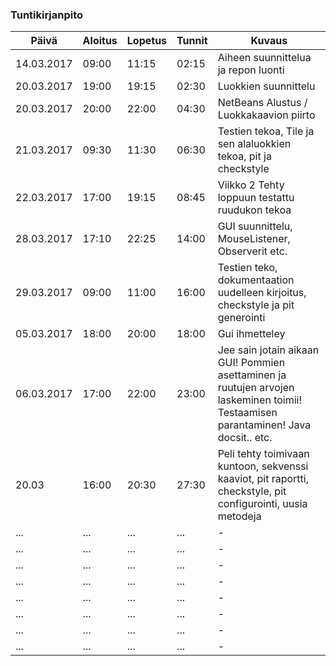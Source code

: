 ### Tuntikirjanpito
Päivä | Aloitus | Lopetus | Tunnit | Kuvaus
--------------- | ----- | ------ | ------ | ------
14.03.2017 | 09:00 | 11:15 | 02:15 | Aiheen suunnittelua ja repon luonti
20.03.2017 | 19:00 | 19:15 | 02:30 | Luokkien suunnittelu 
20.03.2017 | 20:00 | 22:00 | 04:30 | NetBeans Alustus / Luokkakaavion piirto
21.03.2017 | 09:30 | 11:30 | 06:30 | Testien tekoa, Tile ja sen alaluokkien tekoa, pit ja checkstyle
22.03.2017 | 17:00 | 19:15 | 08:45 | Viikko 2 Tehty loppuun testattu ruudukon tekoa 
28.03.2017 | 17:10 | 22:25 | 14:00 | GUI suunnittelu, MouseListener, Observerit etc. 
29.03.2017 | 09:00 | 11:00 | 16:00 | Testien teko, dokumentaation uudelleen kirjoitus, checkstyle ja pit generointi
05.03.2017 | 18:00 | 20:00 | 18:00 | Gui ihmetteley
06.03.2017 | 17:00 | 22:00 | 23:00 | Jee sain jotain aikaan GUI! Pommien asettaminen ja ruutujen arvojen laskeminen toimii! Testaamisen parantaminen! Java docsit.. etc.
20.03 | 16:00 | 20:30 | 27:30 | Peli tehty toimivaan kuntoon, sekvenssi kaaviot, pit raportti, checkstyle, pit configurointi, uusia metodeja
... | ... | ... | ... | -
... | ... | ... | ... | -
... | ... | ... | ... | -
... | ... | ... | ... | -
... | ... | ... | ... | -
... | ... | ... | ... | -
... | ... | ... | ... | -
... | ... | ... | ... | -


